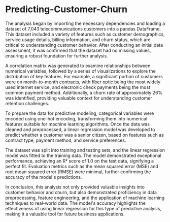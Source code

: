 # Predicting-Customer-Churn
The analysis began by importing the necessary dependencies and loading a dataset of 7,043 telecommunications customers into a pandas DataFrame. This dataset included a variety of features such as customer demographics, service usage details, billing information, and churn status, which are critical to understanding customer behavior. After conducting an initial data assessment, it was confirmed that the dataset had no missing values, ensuring a robust foundation for further analysis.

A correlation matrix was generated to examine relationships between numerical variables, followed by a series of visualizations to explore the distribution of key features. For example, a significant portion of customers were on month-to-month contracts, with fiber optic being the most widely used internet service, and electronic check payments being the most common payment method. Additionally, a churn rate of approximately 26% was identified, providing valuable context for understanding customer retention challenges.

To prepare the data for predictive modeling, categorical variables were encoded using one-hot encoding, transforming them into numerical features suitable for machine learning algorithms. Once the data was cleaned and preprocessed, a linear regression model was developed to predict whether a customer was a senior citizen, based on features such as contract type, payment method, and service preferences.

The dataset was split into training and testing sets, and the linear regression model was fitted to the training data. The model demonstrated exceptional performance, achieving an R² score of 1.0 on the test data, signifying a perfect fit. Evaluation metrics such as the mean squared error (MSE) and root mean squared error (RMSE) were minimal, further confirming the accuracy of the model's predictions.

In conclusion, this analysis not only provided valuable insights into customer behavior and churn, but also demonstrated proficiency in data preprocessing, feature engineering, and the application of machine learning techniques to real-world data. The model's accuracy highlights the effectiveness of using linear regression for this type of predictive analysis, making it a valuable tool for future business applications.







